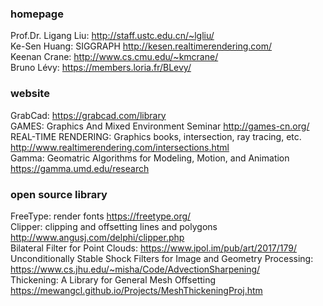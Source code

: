 ### homepage
Prof.Dr. Ligang Liu: <http://staff.ustc.edu.cn/~lgliu/>  
Ke-Sen Huang: SIGGRAPH <http://kesen.realtimerendering.com/>  
Keenan Crane: <http://www.cs.cmu.edu/~kmcrane/>  
Bruno Lévy: <https://members.loria.fr/BLevy/>  


### website
GrabCad: <https://grabcad.com/library>  
GAMES: Graphics And Mixed Environment Seminar <http://games-cn.org/>  
REAL-TIME RENDERING: Graphics books, intersection, ray tracing, etc. <http://www.realtimerendering.com/intersections.html>  
Gamma: Geomatric Algorithms for Modeling, Motion, and Animation <https://gamma.umd.edu/research>  


### open source library
FreeType: render fonts <https://freetype.org/>  
Clipper: clipping and offsetting lines and polygons <http://www.angusj.com/delphi/clipper.php>  
Bilateral Filter for Point Clouds: <https://www.ipol.im/pub/art/2017/179/>  
Unconditionally Stable Shock Filters for Image and Geometry Processing: <https://www.cs.jhu.edu/~misha/Code/AdvectionSharpening/>  
Thickening: A Library for General Mesh Offsetting <https://mewangcl.github.io/Projects/MeshThickeningProj.htm>  
